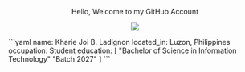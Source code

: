 <p align="center">
  Hello, Welcome to my GitHub Account
</p>
<p align="center">
  <img src="https://media4.giphy.com/media/v1.Y2lkPTc5MGI3NjExOWFhbGRuOG04d3ZiMGp4dTFobWl0ZmI3bXFxdmY2d2pqMXl2MWRpaiZlcD12MV9pbnRlcm5hbF9naWZfYnlfaWQmY3Q9Zw/ASd0Ukj0y3qMM/giphy.gif" />
</p>
```yaml
name: Kharie Joi B. Ladignon
located_in: Luzon, Philippines
occupation: Student
education:
[
  "Bachelor of Science in Information Technology"
  "Batch 2027"
]
```

